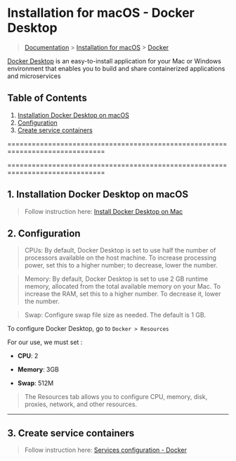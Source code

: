 # Installation for macOS - Docker Desktop

> [Documentation](../readme.md) > [Installation for macOS](./readme.md) > [Docker](./docker.md)

[Docker Desktop](https://docs.docker.com/) is an easy-to-install application for your Mac or Windows environment that enables you to build and share containerized applications and microservices

## Table of Contents
1. [Installation Docker Desktop on macOS](#markdown-header-installation)
2. [Configuration](#markdown-header-configuration)
3. [Create service containers](#markdown-header-create-service-container)

==============================================================================

==============================================================================

## 1. Installation Docker Desktop on macOS

> Follow instruction here: [Install Docker Desktop on Mac](https://docs.docker.com/docker-for-mac/install/)

## 2. Configuration

> CPUs: By default, Docker Desktop is set to use half the number of processors available on the host machine. To increase processing power, set this to a higher number; to decrease, lower the number.

> Memory: By default, Docker Desktop is set to use 2 GB runtime memory, allocated from the total available memory on your Mac. To increase the RAM, set this to a higher number. To decrease it, lower the number.

> Swap: Configure swap file size as needed. The default is 1 GB.

To configure Docker Desktop, go to `Docker > Resources`

For our use, we must set :

* **CPU**: 2

* **Memory**: 3GB

* **Swap**: 512M

> The Resources tab allows you to configure CPU, memory, disk, proxies, network, and other resources.

---

## 3. Create service containers

> Follow instruction here: [Services configuration - Docker](./../configuration/services/docker.md)

